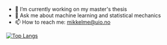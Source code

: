 - 🔭 I’m currently working on my master's thesis
- 💬 Ask me about machine learning and statistical mechanics
- 📫 How to reach me: mikkelme@uio.no

[![Top Langs](https://github-readme-stats.vercel.app/api/top-langs/?username=anuraghazra)](https://github.com/anuraghazra/github-readme-stats)




<!--
**mikkelme/mikkelme** is a ✨ _special_ ✨ repository because its `README.md` (this file) appears on your GitHub profile.

Here are some ideas to get you started:

- 🔭 I’m currently working on ...
- 🌱 I’m currently learning ...
- 👯 I’m looking to collaborate on ...
- 🤔 I’m looking for help with ...
- 💬 Ask me about ...
- 📫 How to reach me: ...
- 😄 Pronouns: ...
- ⚡ Fun fact: ...


Have more pins:
[![Reactjs](https://github-readme-stats.vercel.app/api/pin/?username=facebook&repo=react&show_owner=true)](https://github.com/facebook/react)

Have some stats (not impressive for me):
![Anurag's github stats](https://github-readme-stats.vercel.app/api?username=mikkelme)

-->
